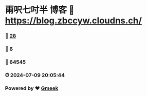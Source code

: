 # 兩呎七吋半 博客 :link: https://blog.zbccyw.cloudns.ch/ 
### :page_facing_up: [28](https://blog.zbccyw.cloudns.ch//tag.html) 
### :speech_balloon: 6 
### :hibiscus: 64545 
### :alarm_clock: 2024-07-09 20:05:44 
### Powered by :heart: [Gmeek](https://github.com/Meekdai/Gmeek)
